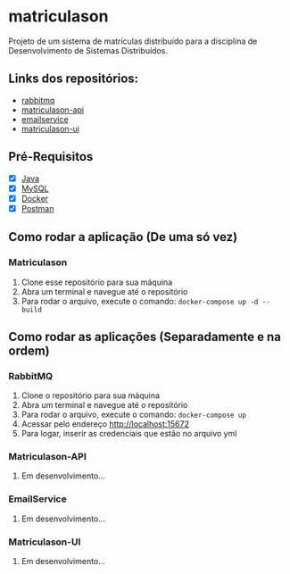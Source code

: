 # matriculason
Projeto de um sistema de matrículas distribuído para a disciplina de Desenvolvimento de Sistemas Distribuídos.

## Links dos repositórios:
- [rabbitmq](https://github.com/piedroalex/rabbitmq-docker)
- [matriculason-api](https://github.com/piedroalex/matriculason-api)
- [emailservice](https://github.com/piedroalex/emailservice)
- [matriculason-ui](https://github.com/piedroalex/matriculason-ui)

## Pré-Requisitos

- [x] [Java](https://www.java.com/pt-BR/download/manual.jsp)
- [x] [MySQL](https://dev.mysql.com/downloads/)
- [x] [Docker](https://www.docker.com/products/docker-desktop/)
- [x] [Postman](https://www.postman.com/downloads/)

## Como rodar a aplicação (De uma só vez)

### Matriculason
1. Clone esse repositório para sua máquina
2. Abra um terminal e navegue até o repositório
3. Para rodar o arquivo, execute o comando: ```docker-compose up -d --build```
   
## Como rodar as aplicações (Separadamente e na ordem)

### RabbitMQ
1. Clone o repositório para sua máquina
2. Abra um terminal e navegue até o repositório
3. Para rodar o arquivo, execute o comando: ```docker-compose up```
4. Acessar pelo endereço [http://localhost:15672](http://localhost:15672)
5. Para logar, inserir as credenciais que estão no arquivo yml

### Matriculason-API
1. Em desenvolvimento...

### EmailService
1. Em desenvolvimento...
   
### Matriculason-UI
1. Em desenvolvimento...
